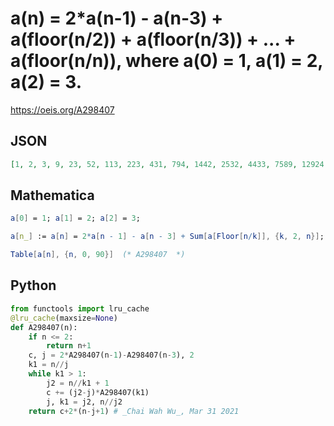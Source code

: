 # a\(n\) \= 2\*a\(n\-1\) \- a\(n\-3\) \+ a\(floor\(n/2\)\) \+ a\(floor\(n/3\)\) \+ \.\.\. \+ a\(floor\(n/n\)\), where a\(0\) \= 1, a\(1\) \= 2, a\(2\) \= 3\.
https://oeis.org/A298407
## JSON
```JSON
[1, 2, 3, 9, 23, 52, 113, 223, 431, 794, 1442, 2532, 4433, 7589, 12924, 21730, 36411, 60440, 100125, 164816, 270863, 443390, 724846, 1181713, 1925113, 3130488, 5087530, 8258585, 13400782, 21728136, 35221342, 57065559, 92441545, 149701409, 242400952, 392424193]
```
## Mathematica
```Mathematica
a[0] = 1; a[1] = 2; a[2] = 3;
```
```Mathematica
a[n_] := a[n] = 2*a[n - 1] - a[n - 3] + Sum[a[Floor[n/k]], {k, 2, n}];
```
```Mathematica
Table[a[n], {n, 0, 90}]  (* A298407  *)
```
## Python
```Python
from functools import lru_cache
@lru_cache(maxsize=None)
def A298407(n):
    if n <= 2:
        return n+1
    c, j = 2*A298407(n-1)-A298407(n-3), 2
    k1 = n//j
    while k1 > 1:
        j2 = n//k1 + 1
        c += (j2-j)*A298407(k1)
        j, k1 = j2, n//j2
    return c+2*(n-j+1) # _Chai Wah Wu_, Mar 31 2021
```

